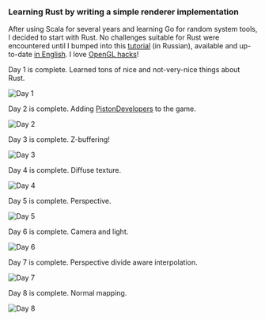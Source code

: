 ### Learning Rust by writing a simple renderer implementation

After using Scala for several years and learning Go for random system tools, I decided to start with Rust. No challenges suitable for Rust were encountered until I bumped into this [tutorial](http://habrahabr.ru/post/248153/) (in Russian), available and up-to-date [in English](https://github.com/ssloy/tinyrenderer/wiki). I love [OpenGL hacks](http://idea.hosting.lv/a/gfx/quakeshots.html)!

Day 1 is complete. Learned tons of nice and not-very-nice things about Rust.

![Day 1](renders/day1.png)

Day 2 is complete. Adding [PistonDevelopers](https://github.com/PistonDevelopers/) to the game.

![Day 2](renders/day2.png)

Day 3 is complete. Z-buffering!

![Day 3](renders/day3.png)

Day 4 is complete. Diffuse texture.

![Day 4](renders/day4.png)

Day 5 is complete. Perspective.

![Day 5](renders/day5.png)

Day 6 is complete. Camera and light.

![Day 6](renders/day6.png)

Day 7 is complete. Perspective divide aware interpolation.

![Day 7](renders/day7.png)

Day 8 is complete. Normal mapping.

![Day 8](renders/day8.png)

